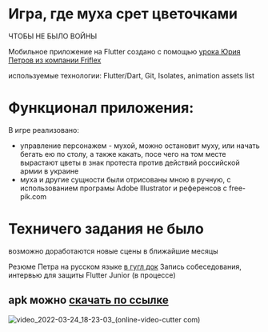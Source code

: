 # Игра, где муха срет цветочками
ЧТОБЫ НЕ БЫЛО ВОЙНЫ

Мобильное приложение на Flutter создано с помощью [урока Юрия Петров из компании Friflex](https://www.youtube.com/watch?v=B23kEm1CrX4&list=PLY8G5DMG6TiPtqZVvOsKbQFlkQqFRT48j)

используемые технологии: Flutter/Dart, Git, Isolates, animation assets list

# Функционал приложения:
В игре реализовано:
- управление персонажем - мухой, можно остановит муху, или начать бегать ею по столу, а также какать, посе чего на том месте вырастают цветы в знак протеста против действий российской армии в украине
- муха и другие сущности были отрисованы мною в ручную, с использованием програмы Adobe Illustrator и референсов с free-pik.com

# Техничего задания не было
возможно доработаются новые сцены в ближайшие месяцы

Резюме Петра на русском языке [в гугл док](https://docs.google.com/document/d/1CCfJFvgmqnxjfiOAsmCUO2wQwqHyatsAuDBLwni1FnI/edit)
Запись собеседования, интервью для защиты Flutter Junior (в процессе)

## apk можно [скачать по ссылке](https://disk.yandex.ru/d/ibFbeK1rBMezHA)




![video_2022-03-24_18-23-03_(online-video-cutter com)](https://user-images.githubusercontent.com/13994582/159960568-8f443aca-7a57-4a01-ba22-3cafb8f8e272.gif)
